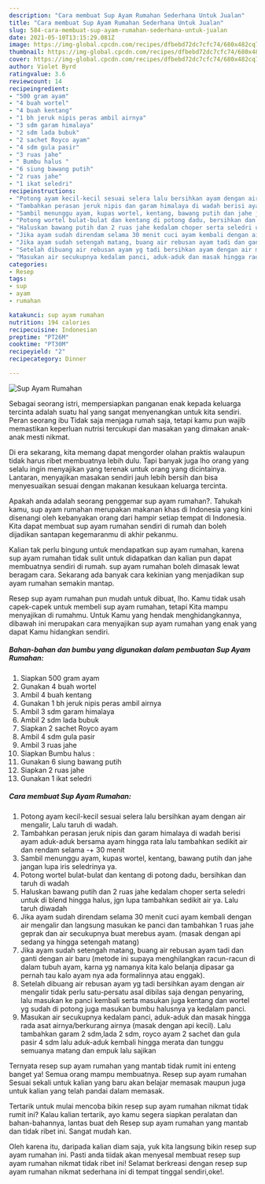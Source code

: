 ```yaml
---
description: "Cara membuat Sup Ayam Rumahan Sederhana Untuk Jualan"
title: "Cara membuat Sup Ayam Rumahan Sederhana Untuk Jualan"
slug: 584-cara-membuat-sup-ayam-rumahan-sederhana-untuk-jualan
date: 2021-05-10T13:15:29.081Z
image: https://img-global.cpcdn.com/recipes/dfbebd72dc7cfc74/680x482cq70/sup-ayam-rumahan-foto-resep-utama.jpg
thumbnail: https://img-global.cpcdn.com/recipes/dfbebd72dc7cfc74/680x482cq70/sup-ayam-rumahan-foto-resep-utama.jpg
cover: https://img-global.cpcdn.com/recipes/dfbebd72dc7cfc74/680x482cq70/sup-ayam-rumahan-foto-resep-utama.jpg
author: Violet Byrd
ratingvalue: 3.6
reviewcount: 14
recipeingredient:
- "500 gram ayam"
- "4 buah wortel"
- "4 buah kentang"
- "1 bh jeruk nipis peras ambil airnya"
- "3 sdm garam himalaya"
- "2 sdm lada bubuk"
- "2 sachet Royco ayam"
- "4 sdm gula pasir"
- "3 ruas jahe"
- " Bumbu halus "
- "6 siung bawang putih"
- "2 ruas jahe"
- "1 ikat seledri"
recipeinstructions:
- "Potong ayam kecil-kecil sesuai selera lalu bersihkan ayam dengan air mengalir, Lalu taruh di wadah."
- "Tambahkan perasan jeruk nipis dan garam himalaya di wadah berisi ayam aduk-aduk bersama ayam hingga rata lalu tambahkan sedikit air dan rendam selama -+ 30 menit"
- "Sambil menunggu ayam, kupas wortel, kentang, bawang putih dan jahe jangan lupa iris seledrinya ya."
- "Potong wortel bulat-bulat dan kentang di potong dadu, bersihkan dan taruh di wadah"
- "Haluskan bawang putih dan 2 ruas jahe kedalam choper serta seledri untuk di blend hingga halus, jgn lupa tambahkan sedikit air ya. Lalu taruh diwadah"
- "Jika ayam sudah direndam selama 30 menit cuci ayam kembali dengan air mengalir dan langsung masukan ke panci dan tambahkan 1 ruas jahe geprak dan air secukupnya buat merebus ayam. (masak dengan api sedang ya hingga setengah matang)"
- "Jika ayam sudah setengah matang, buang air rebusan ayam tadi dan ganti dengan air baru (metode ini supaya menghilangkan racun-racun di dalam tubuh ayam, karna yg namanya kita kalo belanja dipasar ga pernah tau kalo ayam nya ada formalinnya atau enggak)."
- "Setelah dibuang air rebusan ayam yg tadi bersihkan ayam dengan air mengalir tidak perlu satu-persatu asal dibilas saja dengan penyaring, lalu masukan ke panci kembali serta masukan juga kentang dan wortel yg sudah di potong juga masukan bumbu halusnya ya kedalam panci."
- "Masukan air secukupnya kedalam panci, aduk-aduk dan masak hingga rada asat airnya/berkurang airnya (masak dengan api kecil). Lalu tambahkan garam 2 sdm,lada 2 sdm, royco ayam 2 sachet dan gula pasir 4 sdm lalu aduk-aduk kembali hingga merata dan tunggu semuanya matang dan empuk lalu sajikan"
categories:
- Resep
tags:
- sup
- ayam
- rumahan

katakunci: sup ayam rumahan 
nutrition: 194 calories
recipecuisine: Indonesian
preptime: "PT26M"
cooktime: "PT30M"
recipeyield: "2"
recipecategory: Dinner

---
```



![Sup Ayam Rumahan](https://img-global.cpcdn.com/recipes/dfbebd72dc7cfc74/680x482cq70/sup-ayam-rumahan-foto-resep-utama.jpg)

Sebagai seorang istri, mempersiapkan panganan enak kepada keluarga tercinta adalah suatu hal yang sangat menyenangkan untuk kita sendiri. Peran seorang ibu Tidak saja menjaga rumah saja, tetapi kamu pun wajib memastikan keperluan nutrisi tercukupi dan masakan yang dimakan anak-anak mesti nikmat.

Di era  sekarang, kita memang dapat mengorder olahan praktis walaupun tidak harus ribet membuatnya lebih dulu. Tapi banyak juga lho orang yang selalu ingin menyajikan yang terenak untuk orang yang dicintainya. Lantaran, menyajikan masakan sendiri jauh lebih bersih dan bisa menyesuaikan sesuai dengan makanan kesukaan keluarga tercinta. 



Apakah anda adalah seorang penggemar sup ayam rumahan?. Tahukah kamu, sup ayam rumahan merupakan makanan khas di Indonesia yang kini disenangi oleh kebanyakan orang dari hampir setiap tempat di Indonesia. Kita dapat membuat sup ayam rumahan sendiri di rumah dan boleh dijadikan santapan kegemaranmu di akhir pekanmu.

Kalian tak perlu bingung untuk mendapatkan sup ayam rumahan, karena sup ayam rumahan tidak sulit untuk didapatkan dan kalian pun dapat membuatnya sendiri di rumah. sup ayam rumahan boleh dimasak lewat beragam cara. Sekarang ada banyak cara kekinian yang menjadikan sup ayam rumahan semakin mantap.

Resep sup ayam rumahan pun mudah untuk dibuat, lho. Kamu tidak usah capek-capek untuk membeli sup ayam rumahan, tetapi Kita mampu menyajikan di rumahmu. Untuk Kamu yang hendak menghidangkannya, dibawah ini merupakan cara menyajikan sup ayam rumahan yang enak yang dapat Kamu hidangkan sendiri.

<!--inarticleads1-->

##### Bahan-bahan dan bumbu yang digunakan dalam pembuatan Sup Ayam Rumahan:

1. Siapkan 500 gram ayam
1. Gunakan 4 buah wortel
1. Ambil 4 buah kentang
1. Gunakan 1 bh jeruk nipis peras ambil airnya
1. Ambil 3 sdm garam himalaya
1. Ambil 2 sdm lada bubuk
1. Siapkan 2 sachet Royco ayam
1. Ambil 4 sdm gula pasir
1. Ambil 3 ruas jahe
1. Siapkan  Bumbu halus :
1. Gunakan 6 siung bawang putih
1. Siapkan 2 ruas jahe
1. Gunakan 1 ikat seledri




<!--inarticleads2-->

##### Cara membuat Sup Ayam Rumahan:

1. Potong ayam kecil-kecil sesuai selera lalu bersihkan ayam dengan air mengalir, Lalu taruh di wadah.
1. Tambahkan perasan jeruk nipis dan garam himalaya di wadah berisi ayam aduk-aduk bersama ayam hingga rata lalu tambahkan sedikit air dan rendam selama -+ 30 menit
1. Sambil menunggu ayam, kupas wortel, kentang, bawang putih dan jahe jangan lupa iris seledrinya ya.
1. Potong wortel bulat-bulat dan kentang di potong dadu, bersihkan dan taruh di wadah
1. Haluskan bawang putih dan 2 ruas jahe kedalam choper serta seledri untuk di blend hingga halus, jgn lupa tambahkan sedikit air ya. Lalu taruh diwadah
1. Jika ayam sudah direndam selama 30 menit cuci ayam kembali dengan air mengalir dan langsung masukan ke panci dan tambahkan 1 ruas jahe geprak dan air secukupnya buat merebus ayam. (masak dengan api sedang ya hingga setengah matang)
1. Jika ayam sudah setengah matang, buang air rebusan ayam tadi dan ganti dengan air baru (metode ini supaya menghilangkan racun-racun di dalam tubuh ayam, karna yg namanya kita kalo belanja dipasar ga pernah tau kalo ayam nya ada formalinnya atau enggak).
1. Setelah dibuang air rebusan ayam yg tadi bersihkan ayam dengan air mengalir tidak perlu satu-persatu asal dibilas saja dengan penyaring, lalu masukan ke panci kembali serta masukan juga kentang dan wortel yg sudah di potong juga masukan bumbu halusnya ya kedalam panci.
1. Masukan air secukupnya kedalam panci, aduk-aduk dan masak hingga rada asat airnya/berkurang airnya (masak dengan api kecil). Lalu tambahkan garam 2 sdm,lada 2 sdm, royco ayam 2 sachet dan gula pasir 4 sdm lalu aduk-aduk kembali hingga merata dan tunggu semuanya matang dan empuk lalu sajikan




Ternyata resep sup ayam rumahan yang mantab tidak rumit ini enteng banget ya! Semua orang mampu membuatnya. Resep sup ayam rumahan Sesuai sekali untuk kalian yang baru akan belajar memasak maupun juga untuk kalian yang telah pandai dalam memasak.

Tertarik untuk mulai mencoba bikin resep sup ayam rumahan nikmat tidak rumit ini? Kalau kalian tertarik, ayo kamu segera siapkan peralatan dan bahan-bahannya, lantas buat deh Resep sup ayam rumahan yang mantab dan tidak ribet ini. Sangat mudah kan. 

Oleh karena itu, daripada kalian diam saja, yuk kita langsung bikin resep sup ayam rumahan ini. Pasti anda tiidak akan menyesal membuat resep sup ayam rumahan nikmat tidak ribet ini! Selamat berkreasi dengan resep sup ayam rumahan nikmat sederhana ini di tempat tinggal sendiri,oke!.

